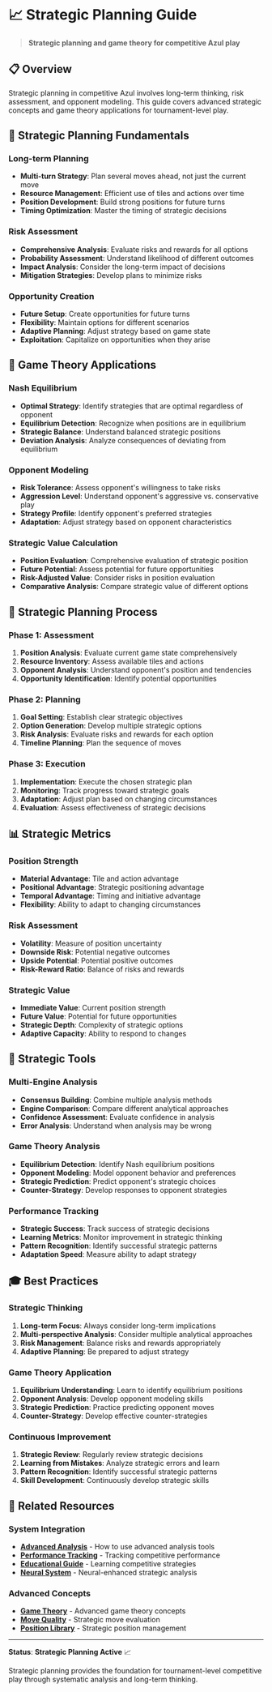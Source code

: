 # 📈 Strategic Planning Guide

> **Strategic planning and game theory for competitive Azul play**

## 📋 **Overview**

Strategic planning in competitive Azul involves long-term thinking, risk assessment, and opponent modeling. This guide covers advanced strategic concepts and game theory applications for tournament-level play.

## 🚀 **Strategic Planning Fundamentals**

### **Long-term Planning**
- **Multi-turn Strategy**: Plan several moves ahead, not just the current move
- **Resource Management**: Efficient use of tiles and actions over time
- **Position Development**: Build strong positions for future turns
- **Timing Optimization**: Master the timing of strategic decisions

### **Risk Assessment**
- **Comprehensive Analysis**: Evaluate risks and rewards for all options
- **Probability Assessment**: Understand likelihood of different outcomes
- **Impact Analysis**: Consider the long-term impact of decisions
- **Mitigation Strategies**: Develop plans to minimize risks

### **Opportunity Creation**
- **Future Setup**: Create opportunities for future turns
- **Flexibility**: Maintain options for different scenarios
- **Adaptive Planning**: Adjust strategy based on game state
- **Exploitation**: Capitalize on opportunities when they arise

## 🧠 **Game Theory Applications**

### **Nash Equilibrium**
- **Optimal Strategy**: Identify strategies that are optimal regardless of opponent
- **Equilibrium Detection**: Recognize when positions are in equilibrium
- **Strategic Balance**: Understand balanced strategic positions
- **Deviation Analysis**: Analyze consequences of deviating from equilibrium

### **Opponent Modeling**
- **Risk Tolerance**: Assess opponent's willingness to take risks
- **Aggression Level**: Understand opponent's aggressive vs. conservative play
- **Strategy Profile**: Identify opponent's preferred strategies
- **Adaptation**: Adjust strategy based on opponent characteristics

### **Strategic Value Calculation**
- **Position Evaluation**: Comprehensive evaluation of strategic position
- **Future Potential**: Assess potential for future opportunities
- **Risk-Adjusted Value**: Consider risks in position evaluation
- **Comparative Analysis**: Compare strategic value of different options

## 🎯 **Strategic Planning Process**

### **Phase 1: Assessment**
1. **Position Analysis**: Evaluate current game state comprehensively
2. **Resource Inventory**: Assess available tiles and actions
3. **Opponent Analysis**: Understand opponent's position and tendencies
4. **Opportunity Identification**: Identify potential opportunities

### **Phase 2: Planning**
1. **Goal Setting**: Establish clear strategic objectives
2. **Option Generation**: Develop multiple strategic options
3. **Risk Analysis**: Evaluate risks and rewards for each option
4. **Timeline Planning**: Plan the sequence of moves

### **Phase 3: Execution**
1. **Implementation**: Execute the chosen strategic plan
2. **Monitoring**: Track progress toward strategic goals
3. **Adaptation**: Adjust plan based on changing circumstances
4. **Evaluation**: Assess effectiveness of strategic decisions

## 📊 **Strategic Metrics**

### **Position Strength**
- **Material Advantage**: Tile and action advantage
- **Positional Advantage**: Strategic positioning advantage
- **Temporal Advantage**: Timing and initiative advantage
- **Flexibility**: Ability to adapt to changing circumstances

### **Risk Assessment**
- **Volatility**: Measure of position uncertainty
- **Downside Risk**: Potential negative outcomes
- **Upside Potential**: Potential positive outcomes
- **Risk-Reward Ratio**: Balance of risks and rewards

### **Strategic Value**
- **Immediate Value**: Current position strength
- **Future Value**: Potential for future opportunities
- **Strategic Depth**: Complexity of strategic options
- **Adaptive Capacity**: Ability to respond to changes

## 🔧 **Strategic Tools**

### **Multi-Engine Analysis**
- **Consensus Building**: Combine multiple analysis methods
- **Engine Comparison**: Compare different analytical approaches
- **Confidence Assessment**: Evaluate confidence in analysis
- **Error Analysis**: Understand when analysis may be wrong

### **Game Theory Analysis**
- **Equilibrium Detection**: Identify Nash equilibrium positions
- **Opponent Modeling**: Model opponent behavior and preferences
- **Strategic Prediction**: Predict opponent's strategic choices
- **Counter-Strategy**: Develop responses to opponent strategies

### **Performance Tracking**
- **Strategic Success**: Track success of strategic decisions
- **Learning Metrics**: Monitor improvement in strategic thinking
- **Pattern Recognition**: Identify successful strategic patterns
- **Adaptation Speed**: Measure ability to adapt strategy

## 🎓 **Best Practices**

### **Strategic Thinking**
1. **Long-term Focus**: Always consider long-term implications
2. **Multi-perspective Analysis**: Consider multiple analytical approaches
3. **Risk Management**: Balance risks and rewards appropriately
4. **Adaptive Planning**: Be prepared to adjust strategy

### **Game Theory Application**
1. **Equilibrium Understanding**: Learn to identify equilibrium positions
2. **Opponent Analysis**: Develop opponent modeling skills
3. **Strategic Prediction**: Practice predicting opponent moves
4. **Counter-Strategy**: Develop effective counter-strategies

### **Continuous Improvement**
1. **Strategic Review**: Regularly review strategic decisions
2. **Learning from Mistakes**: Analyze strategic errors and learn
3. **Pattern Recognition**: Identify successful strategic patterns
4. **Skill Development**: Continuously develop strategic skills

## 🔗 **Related Resources**

### **System Integration**
- **[Advanced Analysis](analysis.md)** - How to use advanced analysis tools
- **[Performance Tracking](performance.md)** - Tracking competitive performance
- **[Educational Guide](educational.md)** - Learning competitive strategies
- **[Neural System](../neural/)** - Neural-enhanced strategic analysis

### **Advanced Concepts**
- **[Game Theory](./analysis.md)** - Advanced game theory concepts
- **[Move Quality](../move-quality/)** - Strategic move evaluation
- **[Position Library](../position-library/)** - Strategic position management

---

**Status**: **Strategic Planning Active** 📈

Strategic planning provides the foundation for tournament-level competitive play through systematic analysis and long-term thinking.
